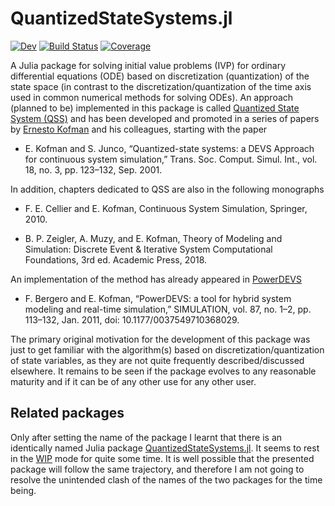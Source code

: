 # QuantizedStateSystems.jl

<!--[![Stable](https://img.shields.io/badge/docs-stable-blue.svg)](https://hurak.github.io/QuantizedStateSystems.jl/stable)-->
[![Dev](https://img.shields.io/badge/docs-dev-blue.svg)](https://hurak.github.io/QuantizedStateSystems.jl/dev)
[![Build Status](https://github.com/hurak/QuantizedStateSystems.jl/workflows/CI/badge.svg)](https://github.com/hurak/QuantizedStateSystems.jl/actions)
[![Coverage](https://codecov.io/gh/hurak/QuantizedStateSystems.jl/branch/master/graph/badge.svg)](https://codecov.io/gh/hurak/QuantizedStateSystems.jl)

A Julia package for solving initial value problems (IVP) for ordinary differential equations (ODE) based on discretization (quantization) of the state space (in contrast to the discretization/quantization of the time axis used in common numerical methods for solving ODEs). An approach (planned to be) implemented in this package is called [Quantized State System (QSS)](https://en.wikipedia.org/wiki/Quantized_state_systems_method) and has been developed and promoted in a series of papers by [Ernesto Kofman](https://scholar.google.com/citations?user=WdXDZEkAAAAJ&hl=en) and his colleagues, starting with the paper

- E. Kofman and S. Junco, “Quantized-state systems: a DEVS Approach for continuous system simulation,” Trans. Soc. Comput. Simul. Int., vol. 18, no. 3, pp. 123–132, Sep. 2001.


In addition, chapters dedicated to QSS are also in the following monographs

- F. E. Cellier and E. Kofman, Continuous System Simulation, Springer, 2010.

- B. P. Zeigler, A. Muzy, and E. Kofman, Theory of Modeling and Simulation: Discrete Event & Iterative System Computational Foundations, 3rd ed. Academic Press, 2018.


An implementation of the method has already appeared in [PowerDEVS](https://sourceforge.net/projects/powerdevs/)

- F. Bergero and E. Kofman, “PowerDEVS: a tool for hybrid system modeling and real-time simulation,” SIMULATION, vol. 87, no. 1–2, pp. 113–132, Jan. 2011, doi: 10.1177/0037549710368029.

The primary original motivation for the development of this package was just to get familiar with the algorithm(s) based on discretization/quantization of state variables, as they are not quite frequently described/discussed elsewhere. It remains to be seen if the package evolves to any reasonable maturity and if it can be of any other use for any other user.

## Related packages

Only after setting the name of the package I learnt that there is an identically named Julia package [QuantizedStateSystems.jl](https://github.com/BenLauwens/QuantizedStateSystems.jl). It seems to rest in the [WIP](https://en.wikipedia.org/wiki/Work_in_process) mode for quite some time. It is well possible that the presented package will follow the same trajectory, and therefore I am not going to resolve the unintended clash of the names of the two packages for the time being.  
